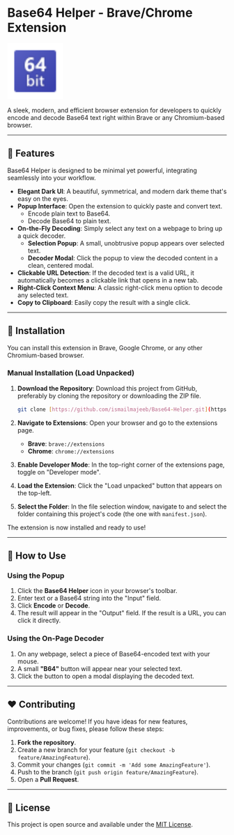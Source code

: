 # Base64 Helper - Brave/Chrome Extension

![Base64 Helper Icon](icons/icon128.png)

A sleek, modern, and efficient browser extension for developers to quickly encode and decode Base64 text right within Brave or any Chromium-based browser.

---

## 🌟 Features

Base64 Helper is designed to be minimal yet powerful, integrating seamlessly into your workflow.

- **Elegant Dark UI**: A beautiful, symmetrical, and modern dark theme that's easy on the eyes.
- **Popup Interface**: Open the extension to quickly paste and convert text.
  - Encode plain text to Base64.
  - Decode Base64 to plain text.
- **On-the-Fly Decoding**: Simply select any text on a webpage to bring up a quick decoder.
  - **Selection Popup**: A small, unobtrusive popup appears over selected text.
  - **Decoder Modal**: Click the popup to view the decoded content in a clean, centered modal.
- **Clickable URL Detection**: If the decoded text is a valid URL, it automatically becomes a clickable link that opens in a new tab.
- **Right-Click Context Menu**: A classic right-click menu option to decode any selected text.
- **Copy to Clipboard**: Easily copy the result with a single click.

---

## 🚀 Installation

You can install this extension in Brave, Google Chrome, or any other Chromium-based browser.

### Manual Installation (Load Unpacked)

1. **Download the Repository**: Download this project from GitHub, preferably by cloning the repository or downloading the ZIP file.

    ```bash
    git clone [https://github.com/ismailmajeeb/Base64-Helper.git](https://github.com/ismailmajeeb/Base64-Helper.git)
    ```

2. **Navigate to Extensions**: Open your browser and go to the extensions page.
    - **Brave**: `brave://extensions`
    - **Chrome**: `chrome://extensions`
3. **Enable Developer Mode**: In the top-right corner of the extensions page, toggle on "Developer mode".
4. **Load the Extension**: Click the "Load unpacked" button that appears on the top-left.
5. **Select the Folder**: In the file selection window, navigate to and select the folder containing this project's code (the one with `manifest.json`).

The extension is now installed and ready to use!

---

## 🔧 How to Use

### Using the Popup

1. Click the **Base64 Helper** icon in your browser's toolbar.
2. Enter text or a Base64 string into the "Input" field.
3. Click **Encode** or **Decode**.
4. The result will appear in the "Output" field. If the result is a URL, you can click it directly.

### Using the On-Page Decoder

1. On any webpage, select a piece of Base64-encoded text with your mouse.
2. A small **"B64"** button will appear near your selected text.
3. Click the button to open a modal displaying the decoded text.

---

## ❤️ Contributing

Contributions are welcome! If you have ideas for new features, improvements, or bug fixes, please follow these steps:

1. **Fork the repository**.
2. Create a new branch for your feature (`git checkout -b feature/AmazingFeature`).
3. Commit your changes (`git commit -m 'Add some AmazingFeature'`).
4. Push to the branch (`git push origin feature/AmazingFeature`).
5. Open a **Pull Request**.

---

## 📄 License

This project is open source and available under the [MIT License](LICENSE).
